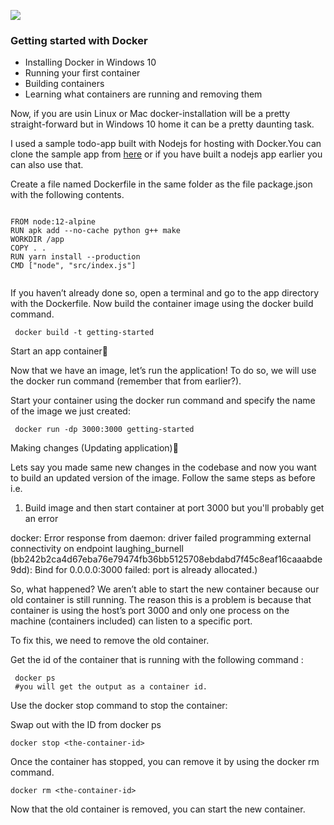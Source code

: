 ![](https://pbs.twimg.com/profile_images/1273307847103635465/lfVWBmiW_400x400.png)

### Getting started with Docker 

- Installing Docker in Windows 10
- Running your first container
- Building containers
- Learning what containers are running and removing them

Now, if you are usin Linux or Mac docker-installation will be a pretty straight-forward but in Windows 10 home it can be a pretty daunting task.


I used a sample todo-app built with Nodejs for hosting with Docker.You can clone the sample app from [here](https://github.com/docker/getting-started) or if you have built a  nodejs app earlier you can also use that.



Create a file named Dockerfile in the same folder as the file package.json with the following contents.

```

FROM node:12-alpine
RUN apk add --no-cache python g++ make
WORKDIR /app
COPY . .
RUN yarn install --production
CMD ["node", "src/index.js"]
 
 ```
 
 If you haven’t already done so, open a terminal and go to the app directory with the Dockerfile. Now build the container image using the docker build command.

```
 docker build -t getting-started 
```

Start an app container🔗

Now that we have an image, let’s run the application! To do so, we will use the docker run command (remember that from earlier?).

Start your container using the docker run command and specify the name of the image we just created:

```
 docker run -dp 3000:3000 getting-started
```


Making changes (Updating application)🔗

Lets say you made same new changes in the codebase and now you want to build an updated version of the image.
Follow the same steps as before i.e. 
1. Build image and then start container at port 3000 but you'll probably get 
an error

docker: Error response from daemon: driver failed programming external connectivity on endpoint laughing_burnell 
(bb242b2ca4d67eba76e79474fb36bb5125708ebdabd7f45c8eaf16caaabde9dd): Bind for 0.0.0.0:3000 failed: port is already allocated.)

So, what happened? We aren’t able to start the new container because our old container is still running. The reason this is a problem is because that container is using the host’s port 3000 and only one process on the machine (containers included) can listen to a specific port. 

To fix this, we need to remove the old container.

Get the id of the container that is running with the following command :

```
 docker ps 
 #you will get the output as a container id.
```

Use the docker stop command to stop the container:
 
 Swap out <the-container-id> with the ID from docker ps
 
 ```
 docker stop <the-container-id>
 ```
 
 
Once the container has stopped, you can remove it by using the docker rm command.

```
docker rm <the-container-id>
```
 
Now that the old container is removed, you can start the new container.







